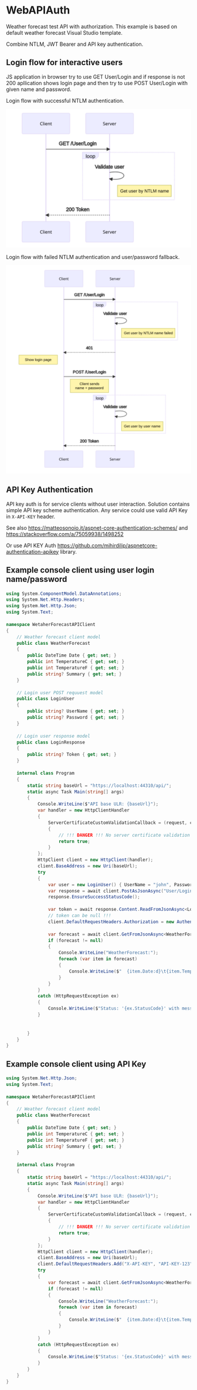 # WebAPIAuth

Weather forecast test API with authorization. This example is based on default weather forecast Visual Studio template.

Combine NTLM, JWT Bearer and API key authentication.

## Login flow for interactive users

JS application in browser try to use GET User/Login and if response is not 200 apllication shows login page and then try to use POST User/Login with given name and password.

Login flow with successful NTLM authentication.

![Login flow with successful NTLM authentication](./doc/LoginFlowNTLM.drawio.svg)

Login flow with failed NTLM authentication and user/password fallback.

![Login flow with failed NTLM authentication](./doc/LoginFlowFailedNTLM.drawio.svg)

## API Key Authentication

API key auth is for service clients without user interaction. Solution contains simple API key scheme authentication. Any service could use valid API Key in `X-API-KEY` header.

See also https://matteosonoio.it/aspnet-core-authentication-schemes/ 
and https://stackoverflow.com/a/75059938/1498252

Or use API KEY Auth https://github.com/mihirdilip/aspnetcore-authentication-apikey library.

## Example console client using user login name/password

```csharp
using System.ComponentModel.DataAnnotations;
using System.Net.Http.Headers;
using System.Net.Http.Json;
using System.Text;

namespace WetaherForecastAPIClient
{
    // Weather forecast client model
    public class WeatherForecast
    {
        public DateTime Date { get; set; }
        public int TemperatureC { get; set; }
        public int TemperatureF { get; set; }
        public string? Summary { get; set; }
    }

    // Login user POST requuest model
    public class LoginUser
    {
        public string? UserName { get; set; }
        public string? Password { get; set; }
    }

    // Login user response model
    public class LoginResponse
    {
        public string? Token { get; set; }
    }

    internal class Program
    {
        static string baseUrl = "https://localhost:44310/api/";
        static async Task Main(string[] args)
        {
            Console.WriteLine($"API base ULR: {baseUrl}");
            var handler = new HttpClientHandler
            {
                ServerCertificateCustomValidationCallback = (request, cert, chain, errors) =>
                {
                    // !!! DANGER !!! No server certificate validation
                    return true;
                }
            };
            HttpClient client = new HttpClient(handler);
            client.BaseAddress = new Uri(baseUrl);
            try
            {
                var user = new LoginUser() { UserName = "john", Password = "P@ssw0rd" };
                var response = await client.PostAsJsonAsync("User/Login", user);
                response.EnsureSuccessStatusCode();

                var token = await response.Content.ReadFromJsonAsync<LoginResponse>();
                // token can be null !!!
                client.DefaultRequestHeaders.Authorization = new AuthenticationHeaderValue("Bearer", token.Token);

                var forecast = await client.GetFromJsonAsync<WeatherForecast[]>("WeatherForecast");
                if (forecast != null)
                {
                    Console.WriteLine("WeatherForecast:");
                    foreach (var item in forecast)
                    {
                        Console.WriteLine($"  {item.Date:d}\t{item.TemperatureC}°C\t{item.Summary}");
                    }
                }
            }
            catch (HttpRequestException ex)
            {
                Console.WriteLine($"Status: '{ex.StatusCode}' with message '{ex.Message}'");
            }


        }
    }
}
```

## Example console client using API Key

```csharp
using System.Net.Http.Json;
using System.Text;

namespace WetaherForecastAPIClient
{
    // Weather forecast client model
    public class WeatherForecast
    {
        public DateTime Date { get; set; }
        public int TemperatureC { get; set; }
        public int TemperatureF { get; set; }
        public string? Summary { get; set; }
    }

    internal class Program
    {
        static string baseUrl = "https://localhost:44310/api/";
        static async Task Main(string[] args)
        {
            Console.WriteLine($"API base ULR: {baseUrl}");
            var handler = new HttpClientHandler
            {
                ServerCertificateCustomValidationCallback = (request, cert, chain, errors) =>
                {
                    // !!! DANGER !!! No server certificate validation
                    return true;
                }
            };
            HttpClient client = new HttpClient(handler);
            client.BaseAddress = new Uri(baseUrl);
            client.DefaultRequestHeaders.Add("X-API-KEY", "API-KEY-123");
            try
            {
                var forecast = await client.GetFromJsonAsync<WeatherForecast[]>("WeatherForecast");
                if (forecast != null)
                {
                    Console.WriteLine("WeatherForecast:");
                    foreach (var item in forecast)
                    {
                        Console.WriteLine($"  {item.Date:d}\t{item.TemperatureC}°C\t{item.Summary}");
                    }
                }
            }
            catch (HttpRequestException ex)
            {
                Console.WriteLine($"Status: '{ex.StatusCode}' with message '{ex.Message}'");
            }
        }
    }
}
```